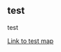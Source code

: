 ## test
test

[Link to test map](https://joshfactorial.github.io/jonishuxi_final_project/testfile.html)
